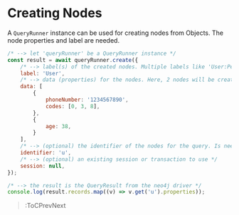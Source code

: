 # Creating Nodes

A `QueryRunner` instance can be used for creating nodes from Objects. The node properties and label are needed.

```js
/* --> let 'queryRunner' be a QueryRunner instance */
const result = await queryRunner.create({
    /* --> label(s) of the created nodes. Multiple labels like 'User:Person' can also be used */
    label: 'User',
    /* --> data (properties) for the nodes. Here, 2 nodes will be created */
    data: [
        {
            phoneNumber: '1234567890',
            codes: [0, 3, 8],
        },
        {
            age: 38,
        }
    ],
    /* --> (optional) the identifier of the nodes for the query. Is needed for parsing the results. Default is the value of 'QueryRunner.identifiers.default' */
    identifier: 'u',
    /* --> (optional) an existing session or transaction to use */
    session: null,
});

/* --> the result is the QueryResult from the neo4j driver */
console.log(result.records.map((v) => v.get('u').properties));
```

> :ToCPrevNext